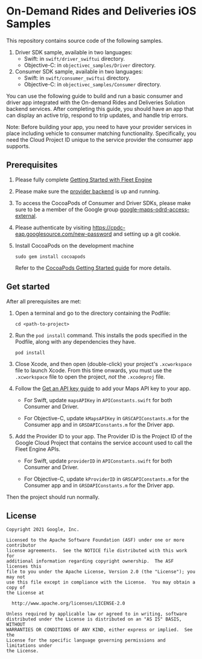 # On-Demand Rides and Deliveries iOS Samples

This repository contains source code of the following samples.

1. Driver SDK sample, available in two languages:
   - Swift: in `swift/driver_swiftui` directory.
   - Objective-C: in `objectivec_samples/Driver` directory.
2. Consumer SDK sample, available in two languages:
   - Swift: in `swift/consumer_swiftui` directory.
   - Objective-C: in `objectivec_samples/Consumer` directory.

You can use the following guide to build and run a basic consumer and driver app integrated with the On-demand Rides and Deliveries Solution backend services. After completing this guide, you should have an app that can display an active trip, respond to trip updates, and handle trip errors.

Note: Before building your app, you need to have your provider services in place including vehicle to consumer matching functionality. Specifically, you need the Cloud Project ID unique to the service provider the consumer app supports.

## Prerequisites
1. Please fully complete [Getting Started with Fleet Engine](https://developers.google.com/maps/documentation/transportation-logistics/on-demand-rides-deliveries-solution/trip-order-progress/fleet-engine)
2. Please make sure the [provider backend](https://github.com/googlemaps/java-on-demand-rides-deliveries-stub-provider)
is up and running.
3. To access the CocoaPods of Consumer and Driver SDKs, please make sure to be a member of the
Google group [google-maps-odrd-access-external](https://groups.google.com/a/google.com/g/google-maps-odrd-access-external).
5. Please authenticate by visiting https://cpdc-eap.googlesource.com/new-password
and setting up a git cookie.
6. Install CocoaPods on the development machine

    ```shell
    sudo gem install cocoapods
    ```

    Refer to the
    [CocoaPods Getting Started guide](https://guides.cocoapods.org/using/getting-started.html)
    for more details.


## Get started
After all prerequisites are met:

1.  Open a terminal and go to the directory containing the Podfile:

    ```shell
    cd <path-to-project>
    ```

1.  Run the `pod install` command. This installs the pods specified in the
    Podfile, along with any dependencies they have.

    ```shell
    pod install
    ```

1.  Close Xcode, and then open (double-click) your project's `.xcworkspace` file
    to launch Xcode. From this time onwards, you must use the `.xcworkspace` file
    to open the project, *not* the `.xcodeproj` file.

1.  Follow the
    [Get an API key guide](https://developers.devsite.corp.google.com/maps/documentation/ios-sdk/get-api-key#add_key)
    to add your Maps API key to your app.

    - For Swift, update `mapsAPIKey` in `APIConstants.swift` for both Consumer
      and Driver.

    - For Objective-C, update `kMapsAPIKey` in `GRSCAPIConstants.m` for the
      Consumer app and in `GRSDAPIConstants.m` for the Driver app.

1.  Add the Provider ID to your app. The Provider ID is the Project ID of the
    Google Cloud Project that contains the service account used to call the
    Fleet Engine APIs.

    - For Swift, update `providerID` in `APIConstants.swift` for both Consumer
      and Driver.

    - For Objective-C, update `kProviderID` in `GRSCAPIConstants.m` for the
      Consumer app and in `GRSDAPIConstants.m` for the Driver app.

Then the project should run normally.

## License

```
Copyright 2021 Google, Inc.

Licensed to the Apache Software Foundation (ASF) under one or more contributor
license agreements.  See the NOTICE file distributed with this work for
additional information regarding copyright ownership.  The ASF licenses this
file to you under the Apache License, Version 2.0 (the "License"); you may not
use this file except in compliance with the License.  You may obtain a copy of
the License at

  http://www.apache.org/licenses/LICENSE-2.0

Unless required by applicable law or agreed to in writing, software
distributed under the License is distributed on an "AS IS" BASIS, WITHOUT
WARRANTIES OR CONDITIONS OF ANY KIND, either express or implied.  See the
License for the specific language governing permissions and limitations under
the License.
```
